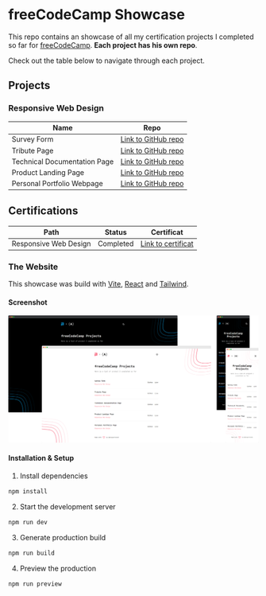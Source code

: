 # freeCodeCamp Showcase

This repo contains an showcase of all my certification projects I completed so far for [freeCodeCamp](https://www.freecodecamp.org/). **Each project has his own repo**.

Check out the table below to navigate through each project.

## Projects

### Responsive Web Design

| Name                         | Repo                                                                                              |
| ---------------------------- | ------------------------------------------------------------------------------------------------- |
| Survey Form                  | [Link to GitHub repo](https://github.com/alexperronnet/freecodecamp-survey-form)                  |
| Tribute Page                 | [Link to GitHub repo](https://github.com/alexperronnet/freecodecamp-tribute-page)                 |
| Technical Documentation Page | [Link to GitHub repo](https://github.com/alexperronnet/freecodecamp-technical-documentation-page) |
| Product Landing Page         | [Link to GitHub repo](https://github.com/alexperronnet/freecodecamp-product-landing-page)         |
| Personal Portfolio Webpage   | [Link to GitHub repo](https://github.com/alexperronnet/freecodecamp-personal-portfolio-webpage)   |

## Certifications

| Path                  | Status    | Certificat                                                                                        |
| --------------------- | --------- | ------------------------------------------------------------------------------------------------- |
| Responsive Web Design | Completed | [Link to certificat](https://www.freecodecamp.org/certification/aperronnet/responsive-web-design) |

### The Website

This showcase was build with [Vite](https://vitejs.dev/), [React](https://reactjs.org/) and [Tailwind](https://tailwindcss.com/).

#### Screenshot

![Preview](./assets/preview.png)

#### Installation & Setup

1. Install dependencies

```sh
npm install
```

2. Start the development server

```sh
npm run dev
```

3. Generate production build

```sh
npm run build
```

4. Preview the production

```sh
npm run preview
```
